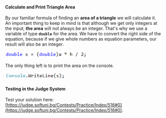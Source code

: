 #### Calculate and Print Triangle Area

By our familiar formula of finding an **area of a triangle** we will calculate it. An important thing to keep in mind is that although we get only integers at the input, **the area** will not always be an integer. That's why we use a variable of type **`double`** for the area. We have to convert the right side of the equation, because if we give whole numbers as equation parameters, our result will also be an integer.

![](/assets/chapter-8-1-images/01.Triangle-area-05.png)

The only thing left is to print the area on the console.

![](/assets/chapter-8-1-images/01.Triangle-area-06.png)

#### Testing in the Judge System

Test your solution here: [https://judge.softuni.bg/Contests/Practice/Index/516#0](https://judge.softuni.bg/Contests/Practice/Index/516#0).
